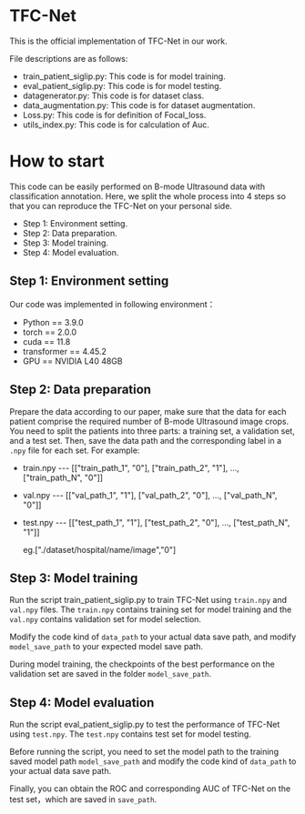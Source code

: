 # TFC-Net
This is the official implementation of TFC-Net in our work. 

File descriptions are as follows:
* train_patient_siglip.py: This code is for model training.
* eval_patient_siglip.py: This code is for model testing.
* datagenerator.py: This code is for dataset class.
* data_augmentation.py: This code is for dataset augmentation.
* Loss.py: This code is for definition of Focal_loss.
* utils_index.py: This code is for calculation of Auc.

How to start
=============
This code can be easily performed on B-mode Ultrasound data with classification annotation. Here, we split the whole process into 4 steps so that you can reproduce the TFC-Net on your personal side.

* Step 1: Environment setting.
* Step 2: Data preparation.
* Step 3: Model training. 
* Step 4: Model evaluation. 

Step 1: Environment setting
-------------
Our code was implemented in following environment：

* Python == 3.9.0
* torch == 2.0.0
* cuda == 11.8
* transformer == 4.45.2
* GPU == NVIDIA L40 48GB

Step 2: Data preparation
-------------
Prepare the data according to our paper, make sure that the data for each patient comprise the required number of B-mode Ultrasound image crops.
You need to split the patients into three parts: a training set, a validation set, and a test set.
Then, save the data path and the corresponding label in a `.npy` file for each set. For example:

* train.npy  ---  [["train_path_1", "0"], ["train_path_2", "1"], ..., ["train_path_N", "0"]]

* val.npy    ---  [["val_path_1", "1"],   ["val_path_2", "0"],   ..., ["val_path_N", "0"]]

* test.npy   ---  [["test_path_1", "1"],  ["test_path_2", "0"],  ..., ["test_path_N", "1"]]

  eg.["./dataset/hospital/name/image","0"]


Step 3: Model training
-------------
Run the script train_patient_siglip.py to train TFC-Net using `train.npy` and `val.npy` files. The `train.npy` contains training set for model training and the `val.npy` contains validation set for model selection.

Modify the code kind of `data_path` to your actual data save path, and modify `model_save_path` to your expected model save path.

During model training, the checkpoints of the best performance on the validation set are saved in the folder `model_save_path`.

Step 4: Model evaluation
-------------
Run the script eval_patient_siglip.py to test the performance of TFC-Net using `test.npy`. The `test.npy` contains test set for model testing.

Before running the script, you need to set the model path to the training saved model path `model_save_path` and modify the code kind of `data_path` to your actual data save path.

Finally, you can obtain the ROC and corresponding AUC of TFC-Net on the test set，which are saved in `save_path`.
